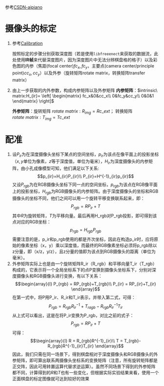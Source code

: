 
参考[CSDN-aipiano](https://blog.csdn.net/aichipmunk/article/details/9264703)

# 摄像头的标定

1. 参考[Calibration](./Matlab_Camera_Calibration_Toolbox.md)

    按照标定的步骤分别获取深度图（若是使用`libfreeenect`来获取的数据流，此处使用**IR帧**来代替深度图片，因为深度图片中无法分辨棋盘格的格子）以及彩色图的内参（焦距(focal center)$fc_x,fc_y$，主要点(camera center/principle point)$cc_x,cc_y$）以及外参（旋转矩阵rotate matrix，转换矩阵transfer matrix）


2. 由上一步获取的内外参数，构成内参矩阵以及外参矩阵
    **内参矩阵**：$intrinsic\ matrix:H_{ir}=
    \left[
        \begin{matrix}
            fc_x&0&cc_x\\
            0&fc_y&cc_y\\
            0&0&1
        \end{matrix}
    \right]$

    **外参矩阵**：旋转矩阵 $rotate\ matrix: R_{img} = Rc\_ext$；
            转换矩阵 $rotate\ matrix: T_{img}=Tc\_ext$

# 配准

1. 设$P_{ir}$为在深度摄像头坐标下某点的空间坐标，$p_{ir}$为该点在像平面上的投影坐标（$x, y$单位为像素，$z$等于深度值，单位为毫米），$H_{ir}$为深度摄像头的内参矩阵，由小孔成像模型可知，他们满足以下关系:
   $$p_{ir}=H_{ir}P_{ir}\\
   P_{ir}=H^{-1}_{ir}p_{ir}$$
又设$P_{rgb}$为在RGB摄像头坐标下同一点的空间坐标，$p_{rgb}$为该点在RGB像平面上的投影坐标，$H_{rgb}$为RGB摄像头的内参矩阵。由于深度摄像头的坐标和RGB摄像头的坐标不同，他们之间可以用一个旋转平移变换联系起来，即：
   $$P_{rgb} = RP_{ir}+T$$
其中$R$为旋转矩阵，$T$为平移向量。最后再用H_rgb对P_rgb投影，即可得到该点对应的RGB坐标：
   $$p_{rgb}=H_{rgb}P_{rgb}$$
需要注意的是，p_ir和p_rgb使用的都是齐次坐标，因此在构造p_ir时，应将原始的像素坐标（x，y）乘以深度值，而最终的RGB像素坐标必须将p_rgb除以z分量，即（x/z，y/z），且z分量的值即为该点到RGB摄像头的距离（单位为毫米）。
2. 外参矩阵实际上也是由一个旋转矩阵R_ir（R_rgb）和平移向量T_ir（T_rgb）构成的，它表示将一个全局坐标系下的点P变换到摄像头坐标系下，分别对深度摄像头和RGB摄像头进行变换，有以下关系：
$$\begin{array}{l}
    P_{rgb} = RP_{rgb}+T_{rgb}\\
    P_{ir} = RP_{ir}+T_{ir}
\end{array}$$
在第一式中，将P用P_ir、R_ir和T_ir表示，并带入第二式，可得：
    $$P_{rgb}=R_{rgb}R^{-1}_{ir}+T_{ragb}-R_{rgb}R^{-1}_{ir}T_{ir}$$
从上式可以看出，这是在将P_ir变换为P_rgb，对比之前的式子：
    $$P_{rgb} = RP_{ir}+T$$
可得：
    $$\begin{array}{l}
        R = R_{rgb}R^{-1}_{ir}\\
        T = T_{rgb}-R_{rgb}R^{-1}_{ir}T_{ir}
    \end{array}$$
因此，我们只需在同一场景下，得到棋盘相对于深度摄像头和RGB摄像头的外参矩阵，即可算出联系两摄像头坐标系的变换矩阵（注意，所有旋转矩阵都是正交阵，因此可用转置运算代替求逆运算）。虽然不同场景下得到的外参矩阵都不同，计算得到的$R$和$T$也有一些变化，但根据实际实验结果来看，使用一个正面棋盘的标定图像就可达到较好的效果
